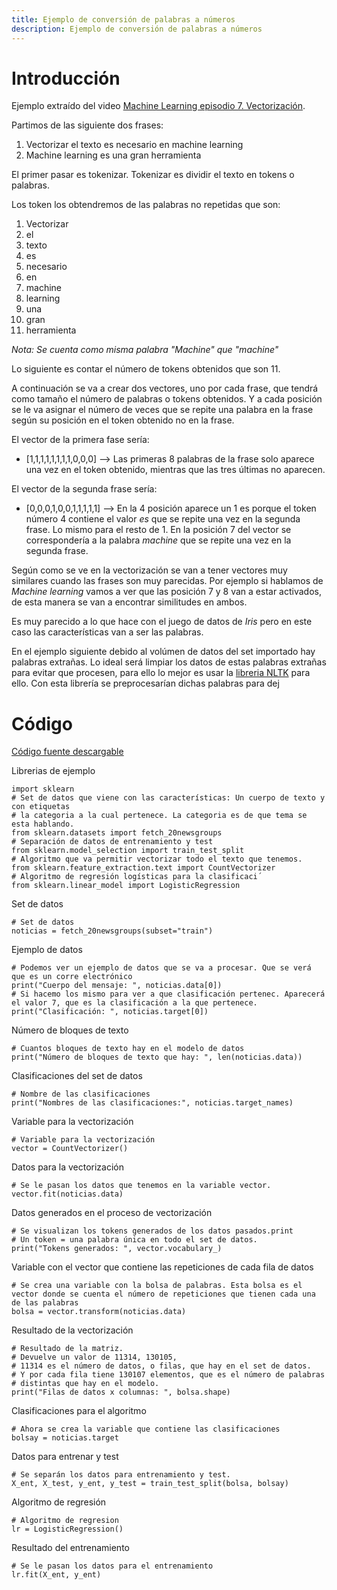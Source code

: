 ```yaml
---
title: Ejemplo de conversión de palabras a números
description: Ejemplo de conversión de palabras a números
---
```


# Introducción

Ejemplo extraído del video [Machine Learning episodio 7. Vectorización](https://www.youtube.com/watch?v=9IqWxJ1T57U).

Partimos de las siguiente dos frases:

1. Vectorizar el texto es necesario en machine learning
2. Machine learning es una gran herramienta

El primer pasar es tokenizar. Tokenizar es dividir el texto en tokens o palabras.

Los token los obtendremos de las palabras no repetidas que son:

1. Vectorizar
2. el
3. texto
4. es
5. necesario
6. en
7. machine
8. learning
9. una
10. gran
11. herramienta

*Nota: Se cuenta como misma palabra "Machine" que "machine"*

Lo siguiente es contar el número de tokens obtenidos que son 11.

A continuación se va a crear dos vectores, uno por cada frase, que tendrá como tamaño el número de palabras o tokens obtenidos. Y a cada posición se le va asignar el número de veces que se repite una palabra en la frase según su posición en el token obtenido no en la frase.

El vector de la primera fase sería:

* [1,1,1,1,1,1,1,1,0,0,0] --> Las primeras 8 palabras de la frase solo aparece una vez en el token obtenido, mientras que las tres últimas no aparecen.

El vector de la segunda frase sería:
* [0,0,0,1,0,0,1,1,1,1,1] --> En la 4 posición aparece un 1 es porque el token número 4 contiene el valor *es* que se repite una vez en la segunda frase. Lo mismo para el resto de 1. En la posición 7 del vector se correspondería a la palabra *machine* que se repite una vez en la segunda frase.

Según como se ve en la vectorización se van a tener vectores muy similares cuando las frases son muy parecidas. Por ejemplo si hablamos de *Machine learning* vamos a ver que las posición 7 y 8 van a estar activados, de esta manera se van a encontrar similitudes en ambos.

Es muy parecido a lo que hace con el juego de datos de *Iris* pero en este caso las características van a ser las palabras.

En el ejemplo siguiente debido al volúmen de datos del set importado hay palabras extrañas. Lo ideal será limpiar los datos de estas palabras extrañas para evitar que procesen, para ello lo mejor
es usar la  [libreria NLTK](/docs/python/machine_learning/librerias.md) para ello. Con esta librería se preprocesarían dichas palabras para dej


# Código

[Código fuente descargable](/docs/python/machine_learning/vectorizacion/vectorizacion_palabras.ipynb) 

Librerias de ejemplo
```tpl
import sklearn 
# Set de datos que viene con las características: Un cuerpo de texto y con etiquetas 
# la categoria a la cual pertenece. La categoria es de que tema se esta hablando.
from sklearn.datasets import fetch_20newsgroups
# Separación de datos de entrenamiento y test
from sklearn.model_selection import train_test_split
# Algoritmo que va permitir vectorizar todo el texto que tenemos.    
from sklearn.feature_extraction.text import CountVectorizer
# Algoritmo de regresión logísticas para la clasificaci´
from sklearn.linear_model import LogisticRegression
```
Set de datos
```tpl
# Set de datos
noticias = fetch_20newsgroups(subset="train")
```
Ejemplo de datos
```tpl
# Podemos ver un ejemplo de datos que se va a procesar. Que se verá que es un corre electrónico
print("Cuerpo del mensaje: ", noticias.data[0])
# Si hacemo los mismo para ver a que clasificación pertenec. Aparecerá el valor 7, que es la clasificación a la que pertenece.
print("Clasificación: ", noticias.target[0])
```
Número de bloques de texto
```tpl
# Cuantos bloques de texto hay en el modelo de datos
print("Número de bloques de texto que hay: ", len(noticias.data))
```
Clasificaciones del set de datos
```tpl
# Nombre de las clasificaciones
print("Nombres de las clasificaciones:", noticias.target_names)
```
Variable para la vectorización
```tpl
# Variable para la vectorización
vector = CountVectorizer()
```
Datos para la vectorización
```tpl
# Se le pasan los datos que tenemos en la variable vector.   
vector.fit(noticias.data)
```
Datos generados en el proceso de vectorización
```tpl
# Se visualizan los tokens generados de los datos pasados.print
# Un token = una palabra única en todo el set de datos.
print("Tokens generados: ", vector.vocabulary_)
```
Variable con el vector que contiene las repeticiones de cada fila de datos
```tpl
# Se crea una variable con la bolsa de palabras. Esta bolsa es el vector donde se cuenta el número de repeticiones que tienen cada una de las palabras
bolsa = vector.transform(noticias.data)
```
Resultado de la vectorización
```tpl
# Resultado de la matriz.
# Devuelve un valor de 11314, 130105, 
# 11314 es el número de datos, o filas, que hay en el set de datos. 
# Y por cada fila tiene 130107 elementos, que es el número de palabras
# distintas que hay en el modelo.
print("Filas de datos x columnas: ", bolsa.shape)
```
Clasificaciones para el algoritmo
```tpl
# Ahora se crea la variable que contiene las clasificaciones
bolsay = noticias.target
```
Datos para entrenar y test
```tpl
# Se separán los datos para entrenamiento y test.
X_ent, X_test, y_ent, y_test = train_test_split(bolsa, bolsay)
```
Algoritmo de regresión
```tpl
# Algoritmo de regresion
lr = LogisticRegression()
```
Resultado del entrenamiento
```tpl
# Se le pasan los datos para el entrenamiento
lr.fit(X_ent, y_ent)
```
